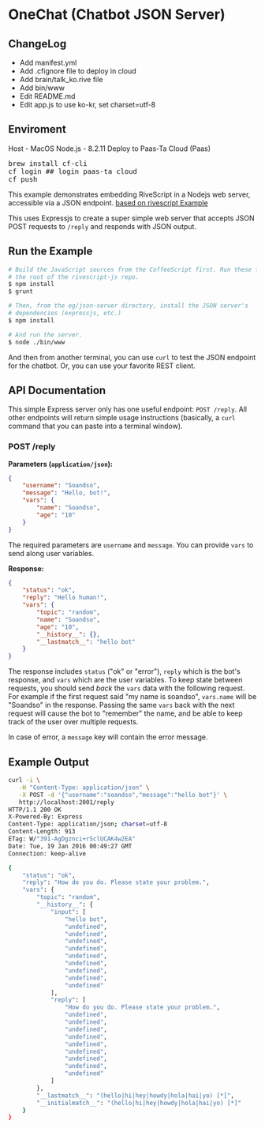 # OneChat (Chatbot JSON Server)

## ChangeLog
* Add manifest.yml  
* Add .cfignore file to deploy in cloud
* Add brain/talk_ko.rive file
* Add bin/www
* Edit README.md
* Edit app.js to use ko-kr, set charset=utf-8 

## Enviroment
Host - MacOS
Node.js - 8.2.11
Deploy to Paas-Ta Cloud (Paas)
<pre>
brew install cf-cli
cf login ## login paas-ta cloud
cf push
</pre>

This example demonstrates embedding RiveScript in a Nodejs web server,
accessible via a JSON endpoint. [based on rivescript Example](https://github.com/aichaos/rivescript-js/tree/master/eg/json-server)

This uses Expressjs to create a super simple web server that accepts JSON POST
requests to `/reply` and responds with JSON output.


## Run the Example

```bash
# Build the JavaScript sources from the CoffeeScript first. Run these from
# the root of the rivescript-js repo.
$ npm install
$ grunt

# Then, from the eg/json-server directory, install the JSON server's
# dependencies (expressjs, etc.)
$ npm install

# And run the server.
$ node ./bin/www
```

And then from another terminal, you can use `curl` to test the JSON endpoint for
the chatbot. Or, you can use your favorite REST client.

## API Documentation

This simple Express server only has one useful endpoint: `POST /reply`. All
other endpoints will return simple usage instructions (basically, a `curl`
command that you can paste into a terminal window).

### POST /reply

**Parameters (`application/json`):**

```json
{
	"username": "Soandso",
	"message": "Hello, bot!",
	"vars": {
		"name": "Soandso",
		"age": "10"
	}
}
```

The required parameters are `username` and `message`. You can provide `vars` to
send along user variables.

**Response:**

```json
{
	"status": "ok",
	"reply": "Hello human!",
	"vars": {
		"topic": "random",
		"name": "Soandso",
		"age": "10",
		"__history__": {},
		"__lastmatch__": "hello bot"
	}
}
```

The response includes `status` ("ok" or "error"), `reply` which is the bot's
response, and `vars` which are the user variables. To keep state between
requests, you should send *back* the `vars` data with the following request.
For example if the first request said "my name is soandso", `vars.name` will
be "Soandso" in the response. Passing the same `vars` back with the next
request will cause the bot to "remember" the name, and be able to keep track of
the user over multiple requests.

In case of error, a `message` key will contain the error message.

## Example Output

```bash
curl -i \
   -H "Content-Type: application/json" \
   -X POST -d '{"username":"soandso","message":"hello bot"}' \
   http://localhost:2001/reply
HTTP/1.1 200 OK
X-Powered-By: Express
Content-Type: application/json; charset=utf-8
Content-Length: 913
ETag: W/"391-AgDgznci+rSclUCAK4w2EA"
Date: Tue, 19 Jan 2016 00:49:27 GMT
Connection: keep-alive

{
    "status": "ok",
    "reply": "How do you do. Please state your problem.",
    "vars": {
        "topic": "random",
        "__history__": {
            "input": [
                "hello bot",
                "undefined",
                "undefined",
                "undefined",
                "undefined",
                "undefined",
                "undefined",
                "undefined",
                "undefined",
                "undefined"
            ],
            "reply": [
                "How do you do. Please state your problem.",
                "undefined",
                "undefined",
                "undefined",
                "undefined",
                "undefined",
                "undefined",
                "undefined",
                "undefined",
                "undefined"
            ]
        },
        "__lastmatch__": "(hello|hi|hey|howdy|hola|hai|yo) [*]",
        "__initialmatch__": "(hello|hi|hey|howdy|hola|hai|yo) [*]"
    }
}
```
